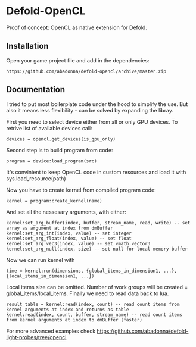 # Defold-OpenCL
Proof of concept: OpenCL as native extension for Defold.

## Installation
Open your game.project file and add in the dependencies:

```
https://github.com/abadonna/defold-opencl/archive/master.zip
```

## Documentation
I tried to put most boilerplate code under the hood to simplify the use. But also it means less flexibility - can be solved by expanding the libray.

First you need to select device either from all or only GPU devices. To retrive list of available devices call:

```
devices = opencl.get_devices(is_gpu_only)
```

Second step is to build program from code:

```
program = device:load_program(src)
```

It's convinient to keep OpenCL code in custom resources and load it with sys.load_resource(path)

Now you have to create kernel from compiled program code:

```
kernel = program:create_kernel(name)
```

And set all the nessesary arguments, with either:

```
kernel:set_arg_buffer(index, buffer, stream_name, read, write) -- set array as argument at index from dmBuffer
kernel:set_arg_int(index, value) -- set integer
kernel:set_arg_float(index, value) -- set float
kernel:set_arg_vec3(index, value) -- set vmath.vector3
kernel:set_arg_null(index, size) -- set null for local memory buffer
```

Now we can run kernel with

```
time = kernel:run(dimensions, {global_items_in_dimension1, ...}, {local_items_in_dimension1, ...})
```

Local items size can be omitted. Number of work groups will be created = global_items/local_items.
Finally we need to read data back to lua.

```
result_table = kernel:read(index, count) -- read count items from kernel arguments at index and returns as table
kernel:read(index, count, buffer, stream_name) -- read count items from kernel arguments at index to dmBuffer (faster)
```

For more advanced examples check https://github.com/abadonna/defold-light-probes/tree/opencl

